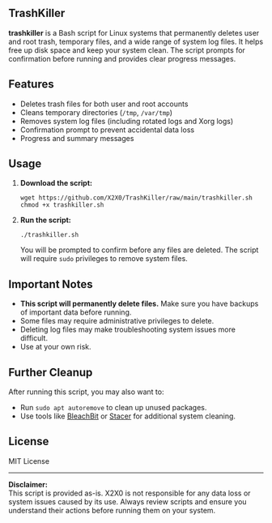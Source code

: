## **TrashKiller**

**trashkiller** is a Bash script for Linux systems that permanently deletes user and root trash, temporary files, and a wide range of system log files. It helps free up disk space and keep your system clean. The script prompts for confirmation before running and provides clear progress messages.

## Features

- Deletes trash files for both user and root accounts
- Cleans temporary directories (`/tmp`, `/var/tmp`)
- Removes system log files (including rotated logs and Xorg logs)
- Confirmation prompt to prevent accidental data loss
- Progress and summary messages

## Usage

1. **Download the script:**

   ```
   wget https://github.com/X2X0/TrashKiller/raw/main/trashkiller.sh
   chmod +x trashkiller.sh
   ```

2. **Run the script:**

   ```
   ./trashkiller.sh
   ```

   You will be prompted to confirm before any files are deleted. The script will require `sudo` privileges to remove system files.

## Important Notes

- **This script will permanently delete files.** Make sure you have backups of important data before running.
- Some files may require administrative privileges to delete.
- Deleting log files may make troubleshooting system issues more difficult.
- Use at your own risk.

## Further Cleanup

After running this script, you may also want to:

- Run `sudo apt autoremove` to clean up unused packages.
- Use tools like [BleachBit](https://www.bleachbit.org/) or [Stacer](https://github.com/oguzhaninan/Stacer) for additional system cleaning.

## License

MIT License

---

**Disclaimer:**  
This script is provided as-is. X2X0 is not responsible for any data loss or system issues caused by its use. Always review scripts and ensure you understand their actions before running them on your system.
